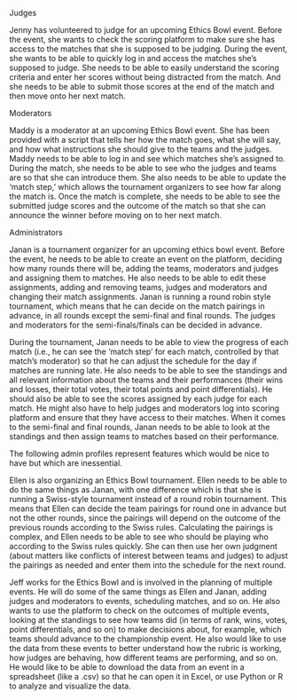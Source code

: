 Judges


Jenny has volunteered to judge for an upcoming Ethics Bowl event. Before the event, she wants to check the scoring platform to make sure she has access to the matches that she is supposed to be judging. During the event, she wants to be able to quickly log in and access the matches she’s supposed to judge. She needs to be able to easily understand the scoring criteria and enter her scores without being distracted from the match. And she needs to be able to submit those scores at the end of the match and then move onto her next match.



Moderators


Maddy is a moderator at an upcoming Ethics Bowl event. She has been provided with a script that tells her how the match goes, what she will say, and how what instructions she should give to the teams and the judges. Maddy needs to be able to log in and see which matches she’s assigned to. During the match, she needs to be able to see who the judges and teams are so that she can introduce them. She also needs to be able to update the ‘match step,’ which allows the tournament organizers to see how far along the match is. Once the match is complete, she needs to be able to see the submitted judge scores and the outcome of the match so that she can announce the winner before moving on to her next match.



Administrators


Janan is a tournament organizer for an upcoming ethics bowl event. Before the event, he needs to be able to create an event on the platform, deciding how many rounds there will be, adding the teams, moderators and judges and assigning them to matches. He also needs to be able to edit these assignments, adding and removing teams, judges and moderators and changing their match assignments. Janan is running a round robin style tournament, which means that he can decide on the match pairings in advance, in all rounds except the semi-final and final rounds. The judges and moderators for the semi-finals/finals can be decided in advance.


During the tournament, Janan needs to be able to view the progress of each match (i.e., he can see the ‘match step’ for each match, controlled by that match’s moderator) so that he can adjust the schedule for the day if matches are running late. He also needs to be able to see the standings and all relevant information about the teams and their performances (their wins and losses, their total votes, their total points and point differentials). He should also be able to see the scores assigned by each judge for each match. He might also have to help judges and moderators log into scoring platform and ensure that they have access to their matches. When it comes to the semi-final and final rounds, Janan needs to be able to look at the standings and then assign teams to matches based on their performance.


The following admin profiles represent features which would be nice to have but which are inessential.



Ellen is also organizing an Ethics Bowl tournament. Ellen needs to be able to do the same things as Janan, with one difference which is that she is running a Swiss-style tournament instead of a round robin tournament. This means that Ellen can decide the team pairings for round one in advance but not the other rounds, since the pairings will depend on the outcome of the previous rounds according to the Swiss rules. Calculating the pairings is complex, and Ellen needs to be able to see who should be playing who according to the Swiss rules quickly. She can then use her own judgment (about matters like conflicts of interest between teams and judges) to adjust the pairings as needed and enter them into the schedule for the next round.



Jeff works for the Ethics Bowl and is involved in the planning of multiple events. He will do some of the same things as Ellen and Janan, adding judges and moderators to events, scheduling matches, and so on. He also wants to use the platform to check on the outcomes of multiple events, looking at the standings to see how teams did (in terms of rank, wins, votes, point differentials, and so on) to make decisions about, for example, which teams should advance to the championship event. He also would like to use the data from these events to better understand how the rubric is working, how judges are behaving, how different teams are performing, and so on. He would like to be able to download the data from an event in a spreadsheet (like a .csv) so that he can open it in Excel, or use Python or R to analyze and visualize the data.